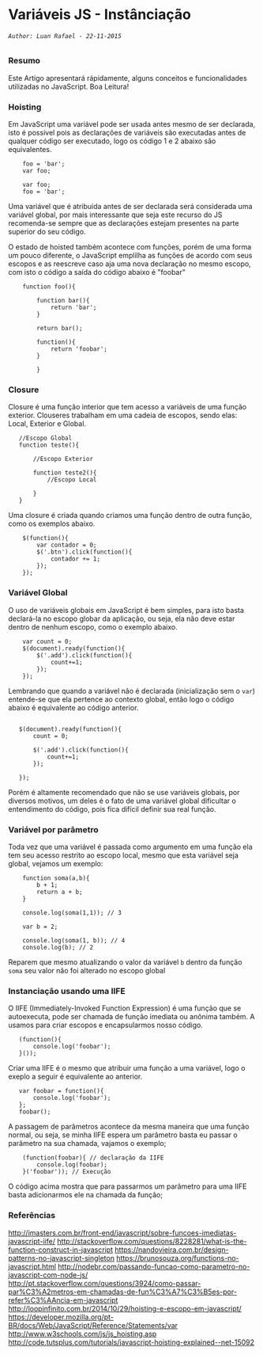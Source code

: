# Variáveis JS - Instânciação

###### `Author: Luan Rafael - 22-11-2015`

### Resumo

Este Artigo apresentará rápidamente, alguns conceitos e funcionalidades utilizadas no JavaScript. Boa Leitura!

### Hoisting

Em JavaScript uma variável pode ser usada antes mesmo de ser declarada, isto é possível pois as declarações de variáveis são executadas antes de qualquer código ser executado, logo os código 1 e 2 abaixo são equivalentes.

```
    foo = 'bar';
	var foo;
```
	
```
    var foo;
	foo = 'bar';
```

Uma variável que é atribuida antes de ser declarada será considerada uma variável global, por mais interessante que seja este recurso do JS recomenda-se sempre que as declarações estejam presentes na parte superior do seu código.

O estado de hoisted também acontece com funções, porém de uma forma um pouco diferente, o JavaScript emplilha as funções de acordo com seus escopos e as reescreve caso aja uma nova declaração no mesmo escopo, com isto o código a saída do código abaixo é "foobar"


```
	function foo(){

		function bar(){
			return 'bar';
		}

		return bar();

		function(){
			return 'foobar';
		}

		}
```


### Closure

Closure é uma função interior que tem acesso a variáveis de uma função exterior. Clouseres trabalham em uma cadeia de escopos, sendo elas: Local, Exterior e Global.

 ```
 	//Escopo Global
 	function teste(){
 		
 		//Escopo Exterior
 		
 		function teste2(){
 			//Escopo Local

 		}
 	}
 ```

Uma closure é criada quando criamos uma função dentro de outra função, como os exemplos abaixo.

```
	$(function(){
		var contador = 0;
		$('.btn').click(function(){
			contador += 1;
		});
	});

```

### Variável Global

O uso de variáveis globais em JavaScript é bem simples, para isto basta declará-la no escopo globar da aplicação, ou seja, ela não deve estar dentro de nenhum escopo, como o exemplo abaixo.

```
 	var count = 0;
 	$(document).ready(function(){
 		$('.add').click(function(){
 			count+=1;
 		});
 	});
```
 Lembrando que quando a variável não é declarada (inicialização sem o `var`) entende-se que ela pertence ao contexto global, então logo o código abaixo é equivalente ao código anterior.

 ```

 	$(document).ready(function(){
 		count = 0;

 		$('.add').click(function(){
 			count+=1;
 		});

 	});

 ```
Porém é altamente recomendado que não se use variáveis globais, por diversos motivos, um deles é o fato de uma variável global dificultar o entendimento do código, pois fica difícil definir sua real função.

### Variável por parâmetro

Toda vez que uma variável é passada como argumento em uma função ela tem seu acesso restrito ao escopo local, mesmo que esta variável seja global, vejamos um exemplo:

```
	function soma(a,b){
		b + 1;
		return a + b;
	}

	console.log(soma(1,1)); // 3

	var b = 2;

	console.log(soma(1, b)); // 4
	console.log(b); // 2

 ```

 Reparem que mesmo atualizando o valor da variável `b` dentro da função `soma` seu valor não foi alterado no escopo global


 ### Instanciação usando uma IIFE

 O IIFE (Immediately-Invoked Function Expression) é uma função que se autoexecuta, pode ser chamada de função imediata ou anônima também. A usamos para criar escopos e encapsularmos nosso código.

 ```
 	(function(){
 		console.log('foobar');
 	}());
 ```

Criar uma IIFE é o mesmo que atribuir uma função a uma variável, logo o exeplo a seguir é equivalente ao anterior.


 ```
 	var foobar = function(){
 		console.log('foobar');
 	};
 	foobar();
 ```

A passagem de parâmetros acontece da mesma maneira que uma função normal, ou seja, se minha IIFE espera um parâmetro basta eu passar o parâmetro na sua chamada, vajamos o exemplo;
```
 	(function(foobar){ // declaração da IIFE
 		console.log(foobar);
 	}('foobar')); // Execução
```

O código acima mostra que para passarmos um parâmetro para uma IIFE basta adicionarmos ele na chamada da função;

### Referências

http://imasters.com.br/front-end/javascript/sobre-funcoes-imediatas-javascript-iife/
http://stackoverflow.com/questions/8228281/what-is-the-function-construct-in-javascript
https://nandovieira.com.br/design-patterns-no-javascript-singleton
https://brunosouza.org/functions-no-javascript.html
http://nodebr.com/passando-funcao-como-parametro-no-javascript-com-node-js/
http://pt.stackoverflow.com/questions/3924/como-passar-par%C3%A2metros-em-chamadas-de-fun%C3%A7%C3%B5es-por-refer%C3%AAncia-em-javascript
http://loopinfinito.com.br/2014/10/29/hoisting-e-escopo-em-javascript/
https://developer.mozilla.org/pt-BR/docs/Web/JavaScript/Reference/Statements/var
http://www.w3schools.com/js/js_hoisting.asp
http://code.tutsplus.com/tutorials/javascript-hoisting-explained--net-15092